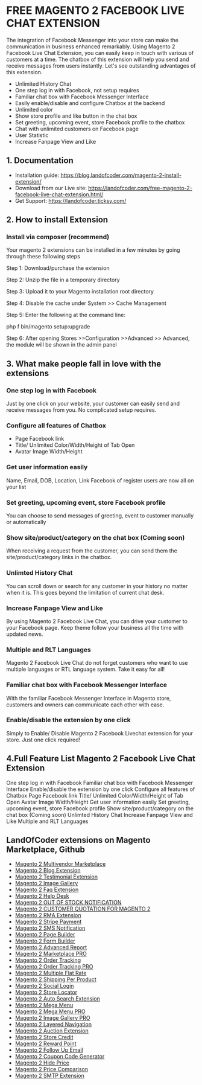 # FREE MAGENTO 2 FACEBOOK LIVE CHAT EXTENSION


The integration of Facebook Messenger into your store can make the communication in business enhanced remarkably. Using Magento 2 Facebook Live Chat Extension, you can easily keep in touch with various of customers at a time. The chatbox of this extension will help you send and receive messages from users instantly. Let's see outstanding advantages of this extension.

- Unlimited History Chat
- One step log in with Facebook, not setup requires
- Familiar chat box with Facebook Messenger Interface
- Easily enable/disable and configure Chatbox at the backend
- Unlimited color
- Show store profile and like button in the chat box
- Set greeting, upcoming event, store Facebook profile to the chatbox
- Chat with unlimited customers on Facebook page
- User Statistic
- Increase Fanpage View and Like


## 1. Documentation

- Installation guide: https://blog.landofcoder.com/magento-2-install-extension/
- Download from our Live site: https://landofcoder.com/free-magento-2-facebook-live-chat-extension.html/
- Get Support: https://landofcoder.ticksy.com/

## 2. How to install Extension

### Install via composer (recommend)

Your magento 2 extensions can be installed in a few minutes by going through these following steps

Step 1: Download/purchase the extension

Step 2: Unzip the file in a temporary directory

Step 3: Upload it to your Magento installation root directory

Step 4: Disable the cache under System­ >> Cache Management

Step 5: Enter the following at the command line:

php ­f bin/magento setup:upgrade

Step 6: After opening Stores­ >>Configuration >­>Advanced >­> Advanced, the module will be shown in the admin panel
## 3. What make people fall in love with the extensions


### One step log in with Facebook
Just by one click on your website, your customer can easily send and receive messages from you. No complicated setup requires.

### Configure all features of Chatbox
- Page Facebook link
- Title/ Unlimited Color/Width/Height of Tab Open
- Avatar Image Width/Height


### Get user information easily
Name, Email, DOB, Location, Link Facebook of register users are now all on your list

### Set greeting, upcoming event, store Facebook profile
You can choose to send messages of greeting, event to customer manually or automatically



### Show site/product/category on the chat box (Coming soon)
When receiving a request from the customer, you can send them the site/product/category links in the chatbox.

### Unlimted History Chat
You can scroll down or search for any customer in your history no matter when it is. This goes beyond the limitation of current chat desk.


### Increase Fanpage View and Like
By using Magento 2 Facebook Live Chat, you can drive your customer to your Facebook page. Keep theme follow your business all the time with updated news.


### Multiple and RLT Languages
Magento 2 Facebook Live Chat do not forget customers who want to use multiple languages or RTL language system. Take it easy for all!


### Familiar chat box with Facebook Messenger Interface
With the familiar Facebook Messenger Interface in Magento store, customers and owners can communicate each other with ease.

### Enable/disable the extension by one click
Simply to Enable/ Disable Magento 2 Facebook Livechat extension for your store. Just one click required!

## 4.Full Feature List Magento 2 Facebook Live Chat Extension
One step log in with Facebook
Familiar chat box with Facebook Messenger Interface
Enable/disable the extension by one click
Configure all features of Chatbox
Page Facebook link
Title/ Unlimited Color/Width/Height of Tab Open
Avatar Image Width/Height
Get user information easily
Set greeting, upcoming event, store Facebook profile
Show site/product/category on the chat box (Coming soon)
Unlimted History Chat
Increase Fanpage View and Like
Multiple and RLT Languages

## LandOfCoder extensions on Magento Marketplace, Github
- [Magento 2 Multivendor Marketplace](https://landofcoder.com/magento-2-marketplace-extension.html/)
- [Magento 2 Blog Extension](https://landofcoder.com/magento-2-blog-extension.html/)
- [Magento 2 Testimonial Extension](https://landofcoder.com/testimonial-extension-for-magento2.html/)
- [Magento 2 Image Gallery](https://landofcoder.com/magento-2-image-gallery.html/)
- [Magento 2 Faq Extension](https://landofcoder.com/faq-extension-for-magento2.html/)
- [Magento 2 Help Desk](https://landofcoder.com/magento-2-help-desk-extension.html)
- [Magento 2 OUT OF STOCK NOTIFICATION](https://landofcoder.com/magento-2-out-of-stock-notification.html/)
- [Magento 2 CUSTOMER QUOTATION FOR MAGENTO 2](https://landofcoder.com/magento-2-quote-extension.html/)
- [Magento 2 RMA Extension](https://landofcoder.com/magento-2-rma-extension.html/)
- [Magento 2 Stripe Payment](https://landofcoder.com/magento-2-stripe-payment-pro.html/)
- [Magento 2 SMS Notification](https://landofcoder.com/magento-2-sms-notification-extension.html/)
- [Magento 2 Page Builder](https://landofcoder.com/magento-2-page-builder.html/)
- [Magento 2 Form Builder](https://landofcoder.com/magento-2-form-builder.html/)
- [Magento 2 Advanced Report](https://landofcoder.com/magento-2-advanced-reports.html/)
- [Magento 2 Marketplace PRO](https://landofcoder.com/magento-2-marketplace-pro.html/)
- [Magento 2 Order Tracking](https://landofcoder.com/magento-2-order-tracking-extension.html/)
- [Magento 2 Order Tracking PRO](https://landofcoder.com/magento-2-order-tracking-pro-extension.html/)
- [Magento 2 Multiple Flat Rate](https://landofcoder.com/magento-2-multiple-flat-rate-shipping.html/)
- [Magento 2 Shipping Per Product](https://landofcoder.com/magento-2-shipping-per-product.html/)
- [Magento 2 Social Login](https://landofcoder.com/magento-2-social-login.html/)
- [Magento 2 Store Locator](https://landofcoder.com/magento-2-store-locator.html/)
- [Magento 2 Auto Search Extension](https://landofcoder.com/magento-2-search.html/)
- [Magento 2 Mega Menu](https://landofcoder.com/magento-2-mega-menu.html/)
- [Magento 2 Mega Menu PRO](https://landofcoder.com/magento-2-mega-menu-pro.html)
- [Magento 2 Image Gallery PRO](https://landofcoder.com/magento-2-image-gallery-pro.html/)
- [Magento 2 Layered Navigation](https://landofcoder.com/magento-2-layered-navigation.html/)
- [Magento 2 Auction Extension](https://landofcoder.com/magento-2-auction-extension.html/)
- [Magento 2 Store Credit](https://landofcoder.com/magento-2-store-credit.html/)
- [Magento 2 Reward Point](https://landofcoder.com/magento-2-reward-points.html/)
- [Magento 2 Follow Up Email](https://landofcoder.com/magento-2-follow-up-email.html/)
- [Magento 2 Coupon Code Generator](https://landofcoder.com/magento-2-coupon-extension.html/)
- [Magento 2 Hide Price](https://landofcoder.com/magento-2-hide-price.html/)
- [Magento 2 Price Comparison](https://landofcoder.com/magento-2-price-comparison.html/)
- [Magento 2 SMTP Extension](https://landofcoder.com/magento-2-smtp-extension.html)
